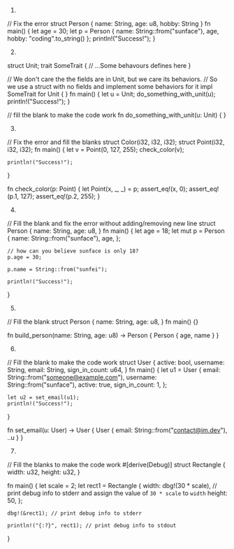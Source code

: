 1.

// Fix the error
struct Person {
    name: String,
    age: u8,
    hobby: String
}
fn main() {
    let age = 30;
    let p = Person {
        name: String::from("sunface"),
        age,
        hobby: "coding".to_string()
    };
    println!("Success!");
} 


2.


struct Unit;
trait SomeTrait {
    // ...Some behavours defines here
}

// We don't care the the fields are in Unit, but we care its behaviors.
// So we use a struct with no fields and implement some behaviors for it
impl SomeTrait for Unit {  }
fn main() {
    let u = Unit;
    do_something_with_unit(u);
    println!("Success!");
} 

// fill the blank to make the code work
fn do_something_with_unit(u: Unit) {   }


3.
// Fix the error and fill the blanks
struct Color(i32, i32, i32);
struct Point(i32, i32, i32);
fn main() {
    let v = Point(0, 127, 255);
    check_color(v);
    
    println!("Success!");
}   

fn check_color(p: Point) {
    let Point(x, _, _) = p;
    assert_eq!(x, 0);
    assert_eq!(p.1, 127);
    assert_eq!(p.2, 255);
}


4.

// Fill the blank and fix the error without adding/removing new line
struct Person {
    name: String,
    age: u8,
}
fn main() {
    let age = 18;
    let mut p = Person {
        name: String::from("sunface"),
        age,
    };

    // how can you believe sunface is only 18? 
    p.age = 30;

    p.name = String::from("sunfei");
   
    println!("Success!");
}


5.

// Fill the blank
struct Person {
    name: String,
    age: u8,
}
fn main() {} 

fn build_person(name: String, age: u8) -> Person {
    Person {
        age,
        name
    }
}


6.

// Fill the blank to make the code work
struct User {
    active: bool,
    username: String,
    email: String,
    sign_in_count: u64,
}
fn main() {
    let u1 = User {
        email: String::from("someone@example.com"),
        username: String::from("sunface"),
        active: true,
        sign_in_count: 1,
    };

    let u2 = set_email(u1);
    println!("Success!");
} 

fn set_email(u: User) -> User {
    User {
        email: String::from("contact@im.dev"),
        ..u
    }
}


7.

// Fill the blanks to make the code work
#[derive(Debug)]
struct Rectangle {
    width: u32,
    height: u32,
}

fn main() {
    let scale = 2;
    let rect1 = Rectangle {
        width: dbg!(30 * scale), // print debug info to stderr and assign the value of  `30 * scale` to `width`
        height: 50,
    };

    dbg!(&rect1); // print debug info to stderr

    println!("{:?}", rect1); // print debug info to stdout
}




